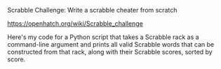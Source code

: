 Scrabble Challenge: Write a scrabble cheater from scratch

https://openhatch.org/wiki/Scrabble_challenge

Here's my code for a Python script that takes a Scrabble rack as a command-line argument and prints all valid Scrabble words that can be constructed from that rack, along with their Scrabble scores, sorted by score. 
